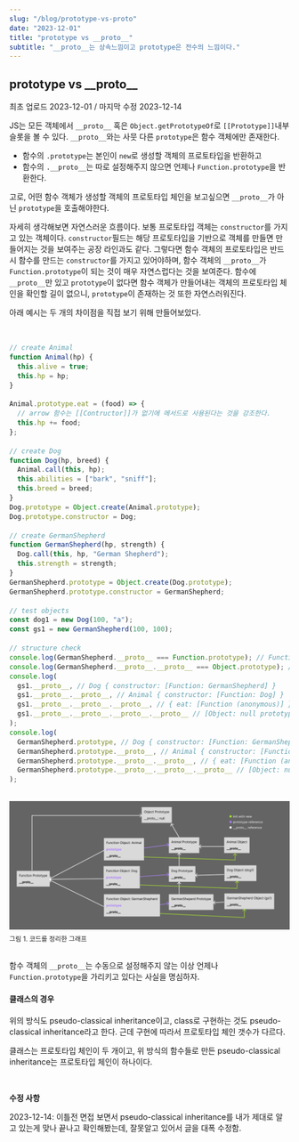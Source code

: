 ```yaml
---
slug: "/blog/prototype-vs-proto"
date: "2023-12-01"
title: "prototype vs __proto__"
subtitle: "__proto__는 상속느낌이고 prototype은 전수의 느낌이다."
---
```


## **prototype vs \_\_proto\_\_**

<p class="text-time">최초 업로드 2023-12-01 / 마지막 수정 2023-12-14</p>

JS는 모든 객체에서 `__proto__` 혹은 `Object.getPrototypeOf`로 `[[Prototype]]`내부 슬롯을 볼 수 있다.
`__proto__`와는 사뭇 다른 `prototype`은 함수 객체에만 존재한다.

- <span class="text-orange">함수의 `.prototype`는 본인이 `new`로 생성할 객체의 프로토타입을 반환</span>하고
- <span class="text-orange">함수의 `.__proto__`는 따로 설정해주지 않으면 언제나 `Function.prototype`을 반환</span>한다.

고로, 어떤 함수 객체가 생성할 객체의 프로토타입 체인을 보고싶으면 `__proto__`가 아닌 `prototype`을 호출해야한다.

자세히 생각해보면 자연스러운 흐름이다. 보통 프로토타입 객체는 `constructor`를 가지고 있는 객체이다. `constructor`필드는 해당 프로토타입을
기반으로 객체를 만들면 만들어지는 것을 보여주는 공장 라인과도 같다. 그렇다면 함수 객체의 프로토타입은 반드시 <span class="text-orange">함수를 만드는</span> `constructor`를 가지고 있어야하며,
함수 객체의 `__proto__`가 `Function.prototype`이 되는 것이 매우 자연스럽다는 것을 보여준다. 함수에 `__proto__`만 있고 `prototype`이 없다면 함수 객체가 만들어내는 객체의 프로토타입 체인을
확인할 길이 없으니, `prototype`이 존재하는 것 또한 자연스러워진다.

아래 예시는 두 개의 차이점을 직접 보기 위해 만들어보았다.

<br/>

```javascript
// create Animal
function Animal(hp) {
  this.alive = true;
  this.hp = hp;
}

Animal.prototype.eat = (food) => {
  // arrow 함수는 [[Contructor]]가 없기에 메서드로 사용된다는 것을 강조한다.
  this.hp += food;
};

// create Dog
function Dog(hp, breed) {
  Animal.call(this, hp);
  this.abilities = ["bark", "sniff"];
  this.breed = breed;
}
Dog.prototype = Object.create(Animal.prototype);
Dog.prototype.constructor = Dog;

// create GermanShepherd
function GermanShepherd(hp, strength) {
  Dog.call(this, hp, "German Shepherd");
  this.strength = strength;
}
GermanShepherd.prototype = Object.create(Dog.prototype);
GermanShepherd.prototype.constructor = GermanShepherd;

// test objects
const dog1 = new Dog(100, "a");
const gs1 = new GermanShepherd(100, 100);

// structure check
console.log(GermanShepherd.__proto__ === Function.prototype); // Function.prototype
console.log(GermanShepherd.__proto__.__proto__ === Object.prototype); // Object.prototype
console.log(
  gs1.__proto__, // Dog { constructor: [Function: GermanShepherd] }
  gs1.__proto__.__proto__, // Animal { constructor: [Function: Dog] }
  gs1.__proto__.__proto__.__proto__, // { eat: [Function (anonymous)] }
  gs1.__proto__.__proto__.__proto__.__proto__ // [Object: null prototype] {}
);
console.log(
  GermanShepherd.prototype, // Dog { constructor: [Function: GermanShepherd] }
  GermanShepherd.prototype.__proto__, // Animal { constructor: [Function: Dog] }
  GermanShepherd.prototype.__proto__.__proto__, // { eat: [Function (anonymous)] }
  GermanShepherd.prototype.__proto__.__proto__.__proto__ // [Object: null prototype] {}
);
```

<br/>

<div class="image-container">
  <img class="md-image" src="/images/prototype.png" alt="next_js_caching_flow"/>
  <sub class>그림 1. 코드를 정리한 그래프</sub>
</div>

<br/>

함수 객체의 `__proto__`는 수동으로 설정해주지 않는 이상 언제나 `Function.prototype`을 가리키고 있다는 사실을 명심하자.

#### **클래스의 경우**

위의 방식도 pseudo-classical inheritance이고, class로 구현하는 것도 pseudo-classical inheritance라고 한다. 근데 구현에 따라서 프로토타입 체인 갯수가 다르다.

<span class="text-orange">클래스는 프로토타입 체인이 두 개이고, 위 방식의 함수들로 만든 pseudo-classical inheritance는 프로토타입 체인이 하나이다.</span>

<br/>

**수정 사항**

2023-12-14: 이틀전 면접 보면서 pseudo-classical inheritance를 내가 제대로 알고 있는게 맞나 끝나고 확인해봤는데, 잘못알고 있어서 글을 대폭 수정함.
